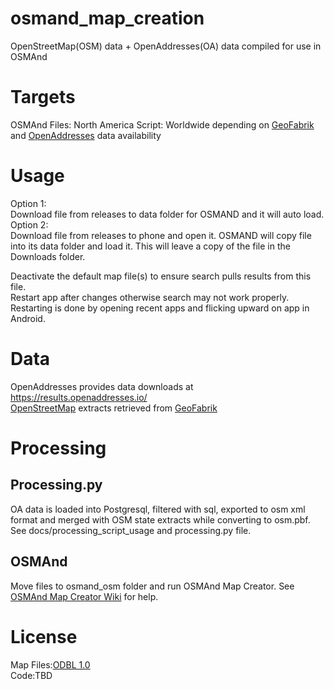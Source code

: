 # osmand_map_creation
OpenStreetMap(OSM) data + OpenAddresses(OA) data compiled for use in OSMAnd
# Targets
OSMAnd Files: North America
Script: Worldwide depending on [GeoFabrik](https://download.geofabrik.de) and [OpenAddresses](https://openaddresses.io/) data availability
# Usage
Option 1:  
Download file from releases to data folder for OSMAND and it will auto load.  
Option 2:  
Download file from releases to phone and open it. OSMAND will copy file into its data folder and load it.
This will leave a copy of the file in the Downloads folder.

Deactivate the default map file(s) to ensure search pulls results from this file.  
Restart app after changes otherwise search may not work properly. Restarting is done 
by opening recent apps and flicking upward on app in Android.

# Data
OpenAddresses provides data downloads at https://results.openaddresses.io/  
[OpenStreetMap](https://openstreetmap.org) extracts retrieved from [GeoFabrik](https://download.geofabrik.de)

# Processing
## Processing.py
OA data is loaded into Postgresql, filtered with sql, exported to osm xml format and merged with OSM state extracts while converting to osm.pbf. See docs/processing_script_usage and processing.py file.
## OSMAnd
Move files to osmand_osm folder and run OSMAnd Map Creator. See [OSMAnd Map Creator Wiki](https://wiki.openstreetmap.org/wiki/OsmAndMapCreator) for help.

# License
Map Files:[ODBL 1.0](https://opendatacommons.org/files/2018/02/odbl-10.txt)  
Code:TBD
